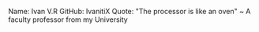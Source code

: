 Name: Ivan V.R
GitHub: IvanitiX
Quote: "The processor is like an oven" ~ A faculty professor from my University